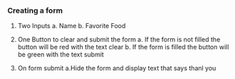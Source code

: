 ### Creating a form

1. Two Inputs
    a. Name
    b. Favorite Food

2. One Button to clear and submit the form
    a. If the form is not filled the button will be red with the text clear
    b. If the form is filled the button will be green with the text submit

3. On form submit
    a.Hide the form and display text that says thanl you